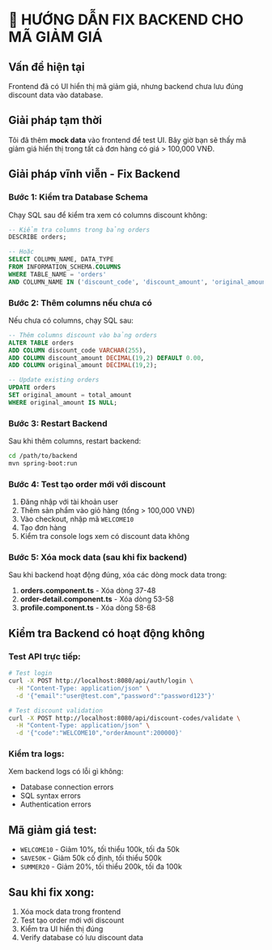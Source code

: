 # 🔧 HƯỚNG DẪN FIX BACKEND CHO MÃ GIẢM GIÁ

## Vấn đề hiện tại
Frontend đã có UI hiển thị mã giảm giá, nhưng backend chưa lưu đúng discount data vào database.

## Giải pháp tạm thời
Tôi đã thêm **mock data** vào frontend để test UI. Bây giờ bạn sẽ thấy mã giảm giá hiển thị trong tất cả đơn hàng có giá > 100,000 VNĐ.

## Giải pháp vĩnh viễn - Fix Backend

### Bước 1: Kiểm tra Database Schema
Chạy SQL sau để kiểm tra xem có columns discount không:

```sql
-- Kiểm tra columns trong bảng orders
DESCRIBE orders;

-- Hoặc
SELECT COLUMN_NAME, DATA_TYPE 
FROM INFORMATION_SCHEMA.COLUMNS 
WHERE TABLE_NAME = 'orders' 
AND COLUMN_NAME IN ('discount_code', 'discount_amount', 'original_amount');
```

### Bước 2: Thêm columns nếu chưa có
Nếu chưa có columns, chạy SQL sau:

```sql
-- Thêm columns discount vào bảng orders
ALTER TABLE orders 
ADD COLUMN discount_code VARCHAR(255),
ADD COLUMN discount_amount DECIMAL(19,2) DEFAULT 0.00,
ADD COLUMN original_amount DECIMAL(19,2);

-- Update existing orders
UPDATE orders 
SET original_amount = total_amount 
WHERE original_amount IS NULL;
```

### Bước 3: Restart Backend
Sau khi thêm columns, restart backend:
```bash
cd /path/to/backend
mvn spring-boot:run
```

### Bước 4: Test tạo order mới với discount
1. Đăng nhập với tài khoản user
2. Thêm sản phẩm vào giỏ hàng (tổng > 100,000 VNĐ)
3. Vào checkout, nhập mã `WELCOME10`
4. Tạo đơn hàng
5. Kiểm tra console logs xem có discount data không

### Bước 5: Xóa mock data (sau khi fix backend)
Sau khi backend hoạt động đúng, xóa các dòng mock data trong:

1. **orders.component.ts** - Xóa dòng 37-48
2. **order-detail.component.ts** - Xóa dòng 53-58  
3. **profile.component.ts** - Xóa dòng 58-68

## Kiểm tra Backend có hoạt động không

### Test API trực tiếp:
```bash
# Test login
curl -X POST http://localhost:8080/api/auth/login \
  -H "Content-Type: application/json" \
  -d '{"email":"user@test.com","password":"password123"}'

# Test discount validation
curl -X POST http://localhost:8080/api/discount-codes/validate \
  -H "Content-Type: application/json" \
  -d '{"code":"WELCOME10","orderAmount":200000}'
```

### Kiểm tra logs:
Xem backend logs có lỗi gì không:
- Database connection errors
- SQL syntax errors  
- Authentication errors

## Mã giảm giá test:
- `WELCOME10` - Giảm 10%, tối thiểu 100k, tối đa 50k
- `SAVE50K` - Giảm 50k cố định, tối thiểu 500k
- `SUMMER20` - Giảm 20%, tối thiểu 200k, tối đa 100k

## Sau khi fix xong:
1. Xóa mock data trong frontend
2. Test tạo order mới với discount
3. Kiểm tra UI hiển thị đúng
4. Verify database có lưu discount data

